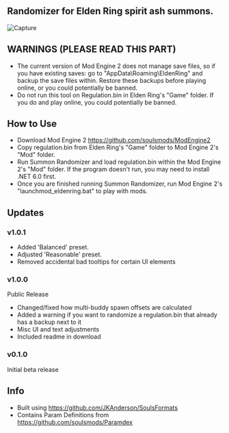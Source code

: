 ## Randomizer for Elden Ring spirit ash summons.

![Capture](https://user-images.githubusercontent.com/55667610/161849780-02396cfa-7d6b-4c7a-8d81-33a83db09905.PNG)

## WARNINGS (PLEASE READ THIS PART)
- The current version of Mod Engine 2 does not manage save files, so if you have existing saves: go to "AppData\Roaming\EldenRing" and backup the save files within. Restore these backups before playing online, or you could potentially be banned.
- Do not run this tool on Regulation.bin in Elden Ring's "Game" folder. If you do and play online, you could potentially be banned.

## How to Use
- Download Mod Engine 2 https://github.com/soulsmods/ModEngine2
- Copy regulation.bin from Elden Ring's "Game" folder to Mod Engine 2's "Mod" folder.
- Run Summon Randomizer and load regulation.bin within the Mod Engine 2's "Mod" folder. If the program doesn't run, you may need to install .NET 6.0 first.
- Once you are finished running Summon Randomizer, run Mod Engine 2's "launchmod_eldenring.bat" to play with mods.

## Updates
### v1.0.1
- Added 'Balanced' preset. 
- Adjusted 'Reasonable' preset.
- Removed accidental bad tooltips for certain UI elements

### v1.0.0
Public Release
- Changed/fixed how multi-buddy spawn offsets are calculated
- Added a warning if you want to randomize a regulation.bin that already has a backup next to it
- Misc UI and text adjustments
- Included readme in download

### v0.1.0
Initial beta release

## Info
- Built using https://github.com/JKAnderson/SoulsFormats
- Contains Param Definitions from https://github.com/soulsmods/Paramdex
